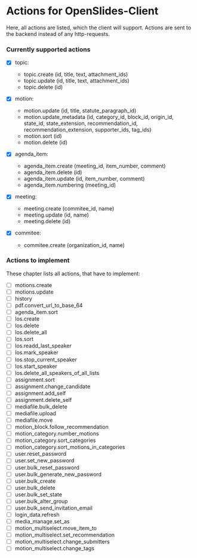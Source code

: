 # Actions for OpenSlides-Client

Here, all actions are listed, which the client will support.
Actions are sent to the backend instead of any http-requests.

### Currently supported actions

-   [x] topic:

    -   topic.create (id, title, text, attachment_ids)
    -   topic.update (id, title, text, attachment_ids)
    -   topic.delete (id)

-   [x] motion:

    -   motion.update (id, title, statute_paragraph_id)
    -   motion.update_metadata (id, category_id, block_id, origin_id, state_id, state_extension, recommendation_id, recommendation_extension, supporter_ids, tag_ids)
    -   motion.sort (id)
    -   motion.delete (id)

-   [x] agenda_item:

    -   agenda_item.create (meeting_id, item_number, comment)
    -   agenda_item.delete (id)
    -   agenda_item.update (id, item_number, comment)
    -   agenda_item.numbering (meeting_id)

-   [x] meeting:

    -   meeting.create (commitee_id, name)
    -   meeting.update (id, name)
    -   meeting.delete (id)

-   [x] commitee:
    -   commitee.create (organization_id, name)

### Actions to implement

These chapter lists all actions, that have to implement:

-   [ ] motions.create
-   [ ] motions.update
-   [ ] history
-   [ ] pdf.convert_url_to_base_64
-   [ ] agenda_item.sort
-   [ ] los.create
-   [ ] los.delete
-   [ ] los.delete_all
-   [ ] los.sort
-   [ ] los.readd_last_speaker
-   [ ] los.mark_speaker
-   [ ] los.stop_current_speaker
-   [ ] los.start_speaker
-   [ ] los.delete_all_speakers_of_all_lists
-   [ ] assignment.sort
-   [ ] assignment.change_candidate
-   [ ] assignment.add_self
-   [ ] assignment.delete_self
-   [ ] mediafile.bulk_delete
-   [ ] mediafile.upload
-   [ ] mediafile.move
-   [ ] motion_block.follow_recommendation
-   [ ] motion_category.number_motions
-   [ ] motion_category.sort_categories
-   [ ] motion_category.sort_motions_in_categories
-   [ ] user.reset_password
-   [ ] user.set_new_password
-   [ ] user.bulk_reset_password
-   [ ] user.bulk_generate_new_password
-   [ ] user.bulk_create
-   [ ] user.bulk_delete
-   [ ] user.bulk_set_state
-   [ ] user.bulk_alter_group
-   [ ] user.bulk_send_invitation_email
-   [ ] login_data.refresh
-   [ ] media_manage.set_as
-   [ ] motion_multiselect.move_item_to
-   [ ] motion_multiselect.set_recommendation
-   [ ] motion_multiselect.change_submitters
-   [ ] motion_multiselect.change_tags
